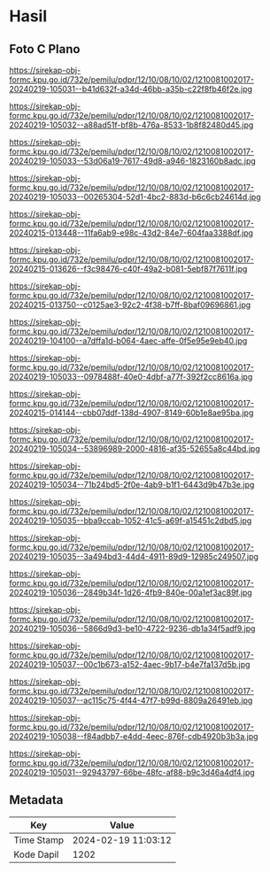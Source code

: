 # Hasil

## Foto C Plano

https://sirekap-obj-formc.kpu.go.id/732e/pemilu/pdpr/12/10/08/10/02/1210081002017-20240219-105031--b41d632f-a34d-46bb-a35b-c22f8fb46f2e.jpg

https://sirekap-obj-formc.kpu.go.id/732e/pemilu/pdpr/12/10/08/10/02/1210081002017-20240219-105032--a88ad51f-bf8b-476a-8533-1b8f82480d45.jpg

https://sirekap-obj-formc.kpu.go.id/732e/pemilu/pdpr/12/10/08/10/02/1210081002017-20240219-105033--53d06a19-7617-49d8-a946-1823160b8adc.jpg

https://sirekap-obj-formc.kpu.go.id/732e/pemilu/pdpr/12/10/08/10/02/1210081002017-20240219-105033--00265304-52d1-4bc2-883d-b6c6cb24614d.jpg

https://sirekap-obj-formc.kpu.go.id/732e/pemilu/pdpr/12/10/08/10/02/1210081002017-20240215-013448--11fa6ab9-e98c-43d2-84e7-604faa3388df.jpg

https://sirekap-obj-formc.kpu.go.id/732e/pemilu/pdpr/12/10/08/10/02/1210081002017-20240215-013626--f3c98476-c40f-49a2-b081-5ebf87f7611f.jpg

https://sirekap-obj-formc.kpu.go.id/732e/pemilu/pdpr/12/10/08/10/02/1210081002017-20240215-013750--c0125ae3-92c2-4f38-b7ff-8baf09696861.jpg

https://sirekap-obj-formc.kpu.go.id/732e/pemilu/pdpr/12/10/08/10/02/1210081002017-20240219-104100--a7dffa1d-b064-4aec-affe-0f5e95e9eb40.jpg

https://sirekap-obj-formc.kpu.go.id/732e/pemilu/pdpr/12/10/08/10/02/1210081002017-20240219-105033--0978488f-40e0-4dbf-a77f-392f2cc8616a.jpg

https://sirekap-obj-formc.kpu.go.id/732e/pemilu/pdpr/12/10/08/10/02/1210081002017-20240215-014144--cbb07ddf-138d-4907-8149-60b1e8ae95ba.jpg

https://sirekap-obj-formc.kpu.go.id/732e/pemilu/pdpr/12/10/08/10/02/1210081002017-20240219-105034--53896989-2000-4816-af35-52655a8c44bd.jpg

https://sirekap-obj-formc.kpu.go.id/732e/pemilu/pdpr/12/10/08/10/02/1210081002017-20240219-105034--71b24bd5-2f0e-4ab9-b1f1-6443d9b47b3e.jpg

https://sirekap-obj-formc.kpu.go.id/732e/pemilu/pdpr/12/10/08/10/02/1210081002017-20240219-105035--bba9ccab-1052-41c5-a69f-a15451c2dbd5.jpg

https://sirekap-obj-formc.kpu.go.id/732e/pemilu/pdpr/12/10/08/10/02/1210081002017-20240219-105035--3a494bd3-44d4-4911-89d9-12985c249507.jpg

https://sirekap-obj-formc.kpu.go.id/732e/pemilu/pdpr/12/10/08/10/02/1210081002017-20240219-105036--2849b34f-1d26-4fb9-840e-00a1ef3ac89f.jpg

https://sirekap-obj-formc.kpu.go.id/732e/pemilu/pdpr/12/10/08/10/02/1210081002017-20240219-105036--5866d9d3-be10-4722-9236-db1a34f5adf9.jpg

https://sirekap-obj-formc.kpu.go.id/732e/pemilu/pdpr/12/10/08/10/02/1210081002017-20240219-105037--00c1b673-a152-4aec-9b17-b4e7fa137d5b.jpg

https://sirekap-obj-formc.kpu.go.id/732e/pemilu/pdpr/12/10/08/10/02/1210081002017-20240219-105037--ac115c75-4f44-47f7-b99d-8809a26491eb.jpg

https://sirekap-obj-formc.kpu.go.id/732e/pemilu/pdpr/12/10/08/10/02/1210081002017-20240219-105038--f84adbb7-e4dd-4eec-876f-cdb4920b3b3a.jpg

https://sirekap-obj-formc.kpu.go.id/732e/pemilu/pdpr/12/10/08/10/02/1210081002017-20240219-105031--92943797-66be-48fc-af88-b9c3d46a4df4.jpg


## Metadata

| Key        | Value               |
| ---------- | ------------------- |
| Time Stamp | 2024-02-19 11:03:12 |
| Kode Dapil | 1202                |



